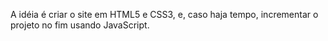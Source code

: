 A idéia é criar o site em HTML5 e CSS3, e, caso haja tempo, incrementar o projeto no fim usando JavaScript.
